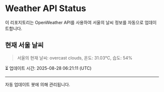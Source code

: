 
# Weather API Status

이 리포지토리는 OpenWeather API를 사용하여 서울의 날씨 정보를 자동으로 업데이트합니다.

## 현재 서울 날씨
> 서울의 현재 날씨: overcast clouds, 온도: 31.03°C, 습도: 54%

⏳ 업데이트 시간: 2025-08-28 06:21:11 (UTC)

---
자동 업데이트 봇에 의해 관리됩니다.
